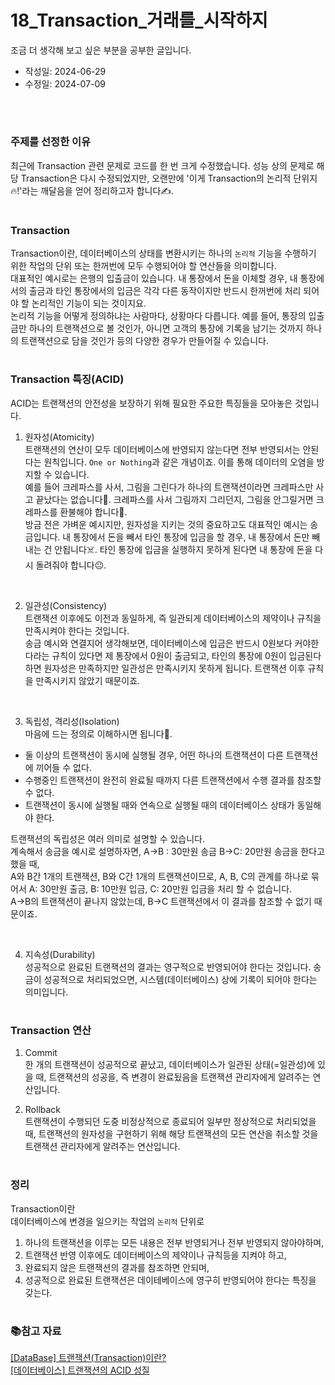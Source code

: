 # 18_Transaction_거래를_시작하지
조금 더 생각해 보고 싶은 부분을 공부한 글입니다.

- 작성일: 2024-06-29
- 수정일: 2024-07-09

<br/>



#
### 주제를 선정한 이유
최근에 Transaction 관련 문제로 코드를 한 번 크게 수정했습니다. 성능 상의 문제로 해당 Transaction은 다시 수정되었지만, 오랜만에 '이게 Transaction의 논리적 단위지🔥!'라는 깨달음을 얻어 정리하고자 합니다✍️.



#
### Transaction
Transaction이란, 데이터베이스의 상태를 변환시키는 하나의 `논리적` 기능을 수행하기 위한 작업의 단위 또는 한꺼번에 모두 수행되어야 할 연산들을 의미합니다.  
대표적인 예시로는 은행의 입출금이 있습니다. 내 통장에서 돈을 이체할 경우, 내 통장에서의 출금과 타인 통장에서의 입금은 각각 다른 동작이지만 반드시 한꺼번에 처리 되어야 할 논리적인 기능이 되는 것이지요.  
논리적 기능을 어떻게 정의하냐는 사람마다, 상황마다 다릅니다. 예를 들어, 통장의 입출금만 하나의 트랜잭션으로 볼 것인가, 아니면 고객의 통장에 기록을 남기는 것까지 하나의 트랜잭션으로 담을 것인가 등의 다양한 경우가 만들어질 수 있습니다.



#
### Transaction 특징(ACID)
ACID는 트랜잭션의 안전성을 보장하기 위해 필요한 주요한 특징들을 모아놓은 것입니다.

1. 원자성(Atomicity)  
트랜잭션의 연산이 모두 데이터베이스에 반영되지 않는다면 전부 반영되서는 안된다는 원칙입니다. `One or Nothing`과 같은 개념이죠. 이를 통해 데이터의 오염을 방지할 수 있습니다.  
예를 들어 크레파스를 사서, 그림을 그린다가 하나의 트랜잭션이라면 크레파스만 사고 끝났다는 없습니다🫠. 크레파스를 사서 그림까지 그리던지, 그림을 안그릴거면 크레파스를 환불해야 합니다🥸.  
방금 전은 가벼운 예시지만, 원자성을 지키는 것의 중요하고도 대표적인 예시는 송금입니다. 내 통장에서 돈을 빼서 타인 통장에 입금을 할 경우, 내 통장에서 돈만 빼내는 건 안됩니다☠️. 타인 통장에 입금을 실행하지 못하게 된다면 내 통장에 돈을 다시 돌려줘야 합니다😐.

<br/>

2. 일관성(Consistency)  
트랜잭션 이후에도 이전과 동일하게, 즉 일관되게 데이터베이스의 제약이나 규칙을 만족시켜야 한다는 것입니다.  
송금 예시와 연결지어 생각해보면, 데이터베이스에 입금은 반드시 0원보다 커야한다라는 규칙이 있다면 제 통장에서 0원이 출금되고, 타인의 통장에 0원이 입금된다하면 원자성은 만족하지만 일관성은 만족시키지 못하게 됩니다. 트랜잭션 이후 규칙을 만족시키지 않았기 때문이죠.

<br/>

3. 독립성, 격리성(Isolation)  
마음에 드는 정의로 이해하시면 됩니다🫠.
* 둘 이상의 트랜잭션이 동시에 실행될 경우, 어떤 하나의 트랜잭션이 다른 트랜잭션에 끼어들 수 없다.
* 수행중인 트랜잭션이 완전히 완료될 때까지 다른 트랜잭션에서 수행 결과를 참조할 수 없다.
* 트랜잭션이 동시에 실행될 때와 연속으로 실행될 때의 데이터베이스 상태가 동일해야 한다.

트랜잭션의 독립성은 여러 의미로 설명할 수 있습니다.  
계속해서 송금을 예시로 설명하자면, A->B : 30만원 송금 B->C: 20만원 송금을 한다고 했을 때,  
A와 B간 1개의 트랜잭션, B와 C간 1개의 트랜잭션이므로, A, B, C의 관계를 하나로 묶어서 A: 30만원 출금, B: 10만원 입금, C: 20만원 입금을 처리 할 수 없습니다.  
A->B의 트랜잭션이 끝나지 않았는데, B->C 트랜잭션에서 이 결과를 참조할 수 없기 때문이죠.

<br/>

4. 지속성(Durability)  
성공적으로 완료된 트랜잭션의 결과는 영구적으로 반영되어야 한다는 것입니다. 송금이 성공적으로 처리되었으면, 시스템(데이터베이스) 상에 기록이 되어야 한다는 의미입니다.



#
### Transaction 연산
1. Commit  
한 개의 트랜잭션이 성공적으로 끝났고, 데이터베이스가 일관된 상태(=일관성)에 있을 때, 트랜잭션의 성공을, 즉 변경이 완료됬음을 트랜잭션 관리자에게 알려주는 연산입니다.

2. Rollback  
트랜잭션이 수행되던 도중 비정상적으로 종료되어 일부만 정상적으로 처리되었을 때, 트랜잭션의 원자성을 구현하기 위해 해당 트랜잭션의 모든 연산을 취소할 것을 트랜잭션 관리자에게 알려주는 연산입니다.



#
### 정리
Transaction이란  
데이터베이스에 변경을 일으키는 작업의 `논리적` 단위로
  1. 하나의 트랜잭션을 이루는 모든 내용은 전부 반영되거나 전부 반영되지 않아야하며,
  2. 트랜잭션 반영 이후에도 데이터베이스의 제약이나 규칙등을 지켜야 하고,
  3. 완료되지 않은 트랜잭션의 결과를 참조하면 안되며,
  4. 성공적으로 완료된 트랜잭션은 데이테베이스에 영구히 반영되어야 한다는 특징을 갖는다.



#
### 📚참고 자료
[[DataBase] 트랜잭션(Transaction)이란?](https://dev-coco.tistory.com/72)  
[[데이터베이스] 트랜잭션의 ACID 성질](https://hanamon.kr/%EB%8D%B0%EC%9D%B4%ED%84%B0%EB%B2%A0%EC%9D%B4%EC%8A%A4-%ED%8A%B8%EB%9E%9C%EC%9E%AD%EC%85%98%EC%9D%98-acid-%EC%84%B1%EC%A7%88/)
